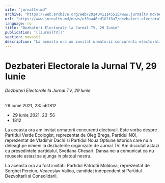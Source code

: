 ```yaml
---
site: "jurnaltv.md"
archive: "https://web.archive.org/web/20240411145515/www.jurnaltv.md/news/ef0aa46cd182f8a7/dezbateri-electorale-la-jurnal-tv-29-iunie.html"
url: "https://www.jurnaltv.md/news/ef0aa46cd182f8a7/dezbateri-electorale-la-jurnal-tv-29-iunie.html"
language: ro
title: "Dezbateri Electorale la Jurnal TV, 29 Iunie"
publication: '[[JurnalTV]]'
section: novosti
description: "La aceasta ora am invitat urmatorii concurenti electorali. Este vorba despre Partidul Verde Ecologist, reprezentat de Oleg Brega, Partidul NOI, reprezentat de Vladimir Dachi si Partidul Noua Optiune Istorica care nu a deleagt pe nimeni la dezbaterile organizate de Jurnal TV. Am discutat astazi cu presedintele partidului, Svetlana Chesari. Dansa ne-a comunicat ca nu reuseste astazi sa ajunga in platoul nostru."
---
```


# Dezbateri Electorale la Jurnal TV, 29 Iunie

###### Dezbateri Electorale la Jurnal TV, 29 Iunie

29 iunie 2021, 23: 561812

- 29 iunie 2021, 23: 56
- 1812

La aceasta ora am invitat urmatorii concurenti electorali. Este vorba despre Partidul Verde Ecologist, reprezentat de Oleg Brega, Partidul NOI, reprezentat de Vladimir Dachi si Partidul Noua Optiune Istorica care nu a deleagt pe nimeni la dezbaterile organizate de Jurnal TV. Am discutat astazi cu presedintele partidului, Svetlana Chesari. Dansa ne-a comunicat ca nu reuseste astazi sa ajunga in platoul nostru.

La aceasta ora au fost invitati: Partidul Patriotii Moldova, reprezentat de Serghei Perciun, Veaceslav Valico, candidat independent si Partidul Dezvoltarii si Consolidarii.